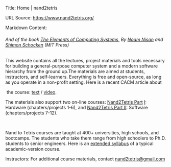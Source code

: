 Title: Home | nand2tetris

URL Source: https://www.nand2tetris.org/

Markdown Content:
###### And of the book [The Elements of Computing Systems,](https://www.amazon.com/Elements-Computing-Systems-Building-Principles/dp/0262640686/ref=ed_oe_p) By [Noam Nisan](http://www.cs.huji.ac.il/~noam/) and [Shimon Schocken](http://www.shimonschocken.com/) (MIT Press)

This website contains all the lectures, project materials and tools necessary for building a general-purpose computer system and a modern software hierarchy from the ground up.The materials are aimed at students, instructors, and self-learners. Everything is free and open-source, as long as you operate in a non-profit setting. Here is a recent CACM article about

 the course: [text](https://dl.acm.org/doi/10.1145/3626513) / [video](https://www.youtube.com/watch?v=qAF4kkUFU9I).

The materials also support two on-line courses: [Nand2Tetris Part](https://www.coursera.org/learn/build-a-computer) [](https://www.coursera.org/learn/build-a-computer)[I](https://www.coursera.org/learn/build-a-computer): Hardware (chapters/projects 1-6), and [Nand2Tetris Part II](https://www.coursera.org/learn/nand2tetris2): Software (chapters/projects 7-12).

​

Nand to Tetris courses are taught at 400+ universities, high schools, and bootcamps. The students who take them range from high schoolers to Ph.D. students to senior engineers. Here is an [extended syllabus](https://drive.google.com/file/d/1EWCOVIcg0-dX0XtL3KwNyra6jzMogXLL/view?usp=sharing) of a typical academic-version course.

Instructors: For additional course materials, contact [nand2tetris@gmail.com](mailto:nand2tetris@gmail.com)
